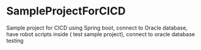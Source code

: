 # SampleProjectForCICD
Sample project for CICD using Spring boot, connect to Oracle database, have robot scripts inside ( test sample project), connect to oracle database
testing
